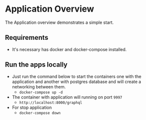 # Application Overview

The Application overview demonstrates a simple start.

## Requirements 
- It's necessary has docker and docker-compose installed.

## Run the apps locally

- Just run the command below to start the containers  one with the application 
and another with postgres database and will create a networking between them. 
    - `docker-compose up -d`
- The container with application will running on port `9997`
    - `http://localhost:8000/graphql`
- For stop application 
    - `docker-compose down`

